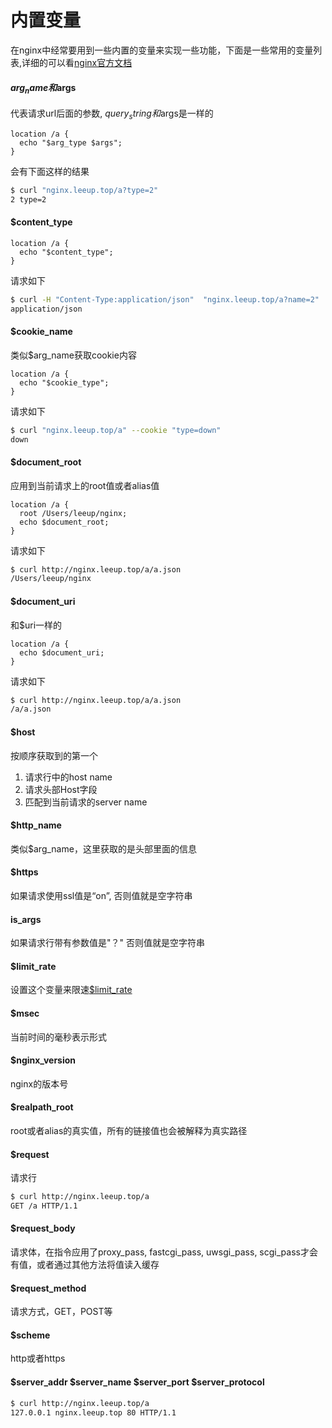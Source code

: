 # 内置变量
在nginx中经常要用到一些内置的变量来实现一些功能，下面是一些常用的变量列表,详细的可以看[nginx官方文档](http://nginx.org/en/docs/http/ngx_http_core_module.html#variables)

#### $arg_name和$args
代表请求url后面的参数, $query_string和$args是一样的
```nginx
location /a {
  echo "$arg_type $args";
}
```
会有下面这样的结果
```bash
$ curl "nginx.leeup.top/a?type=2"
2 type=2
```

#### $content_type
```nginx
location /a {
  echo "$content_type";
}
```
请求如下
```bash
$ curl -H "Content-Type:application/json"  "nginx.leeup.top/a?name=2"
application/json
```

#### $cookie_name
类似$arg_name获取cookie内容
```nginx
location /a {
  echo "$cookie_type";
}
```
请求如下
```bash
$ curl "nginx.leeup.top/a" --cookie "type=down"
down
```


#### $document_root
应用到当前请求上的root值或者alias值
```nginx
location /a {
  root /Users/leeup/nginx;
  echo $document_root;
}
```
请求如下
```bash
$ curl http://nginx.leeup.top/a/a.json
/Users/leeup/nginx
```

#### $document_uri
和$uri一样的
```nginx
location /a {
  echo $document_uri;
}
```
请求如下
```bash
$ curl http://nginx.leeup.top/a/a.json
/a/a.json
```

#### $host
按顺序获取到的第一个
1. 请求行中的host name
2. 请求头部Host字段
3. 匹配到当前请求的server name

#### $http_name
类似$arg_name，这里获取的是头部里面的信息


#### $https
如果请求使用ssl值是“on”, 否则值就是空字符串

#### is_args
如果请求行带有参数值是"？" 否则值就是空字符串

#### $limit_rate
设置这个变量来限速[$limit_rate](http://nginx.org/en/docs/http/ngx_http_core_module.html#limit_rate)

#### $msec
当前时间的毫秒表示形式

#### $nginx_version
nginx的版本号

#### $realpath_root
root或者alias的真实值，所有的链接值也会被解释为真实路径


#### $request
请求行
```bash
$ curl http://nginx.leeup.top/a
GET /a HTTP/1.1
```

#### $request_body
请求体，在指令应用了proxy_pass, fastcgi_pass, uwsgi_pass, scgi_pass才会有值，或者通过其他方法将值读入缓存

#### $request_method
请求方式，GET，POST等

#### $scheme
http或者https


#### $server_addr $server_name $server_port $server_protocol
```bash
$ curl http://nginx.leeup.top/a
127.0.0.1 nginx.leeup.top 80 HTTP/1.1
```













